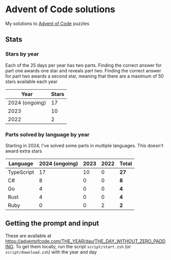 # Advent of Code solutions

My solutions to [Advent of Code](https://adventofcode.com) puzzles

## Stats

### Stars by year

Each of the 25 days per year has two parts. Finding the correct answer for part
one awards one star and reveals part two. Finding the correct answer for part
two awards a second star, meaning that there are a maximum of 50 stars available
each year

| Year           | Stars |
| -------------- | ----- |
| 2024 (ongoing) | 17    |
| 2023           | 10    |
| 2022           | 2     |

### Parts solved by language by year

Starting in 2024, I've solved some parts in multiple languages. This doesn't
award extra stars

| Language   | 2024 (ongoing) | 2023 | 2022 | Total  |
| ---------- | -------------- | ---- | ---- | ------ |
| TypeScript | 17             | 10   | 0    | **27** |
| C#         | 8              | 0    | 0    | **8**  |
| Go         | 4              | 0    | 0    | **4**  |
| Rust       | 4              | 0    | 0    | **4**  |
| Ruby       | 0              | 0    | 2    | **2**  |

## Getting the prompt and input

These are available at
<https://adventofcode.com/THE_YEAR/day/THE_DAY_WITHOUT_ZERO_PADDING>. To get
them locally, run the script `script/start.zsh` (or `script/download.zsh`) with
the year and day
